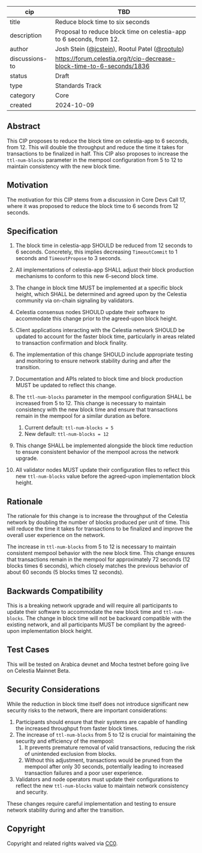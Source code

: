 | cip | TBD |
| - | - |
| title | Reduce block time to six seconds |
| description | Proposal to reduce block time on celestia-app to 6 seconds, from 12. |
| author | Josh Stein ([@jcstein](https://github.com/jcstein)), Rootul Patel ([@rootulp](https://github.com/rootulp))|
| discussions-to | <https://forum.celestia.org/t/cip-decrease-block-time-to-6-seconds/1836> |
| status | Draft |
| type | Standards Track |
| category | Core |
| created | 2024-10-09 |

## Abstract

This CIP proposes to reduce the block time on celestia-app to 6 seconds, from 12. This will double the throughput and reduce the time it takes for transactions to be finalized in half. This CIP also proposes to increase the `ttl-num-blocks` parameter in the mempool configuration from 5 to 12 to maintain consistency with the new block time.

## Motivation

The motivation for this CIP stems from a discussion in Core Devs Call 17, where it was proposed to reduce the block time to 6 seconds from 12 seconds.

## Specification

1. The block time in celestia-app SHOULD be reduced from 12 seconds to 6 seconds. Concretely, this implies decreasing `TimeoutCommit` to 1 seconds and `TimeoutPropose` to 3 seconds.

1. All implementations of celestia-app SHALL adjust their block production mechanisms to conform to this new 6-second block time.

1. The change in block time MUST be implemented at a specific block height, which SHALL be determined and agreed upon by the Celestia community via on-chain signaling by validators.

1. Celestia consensus nodes SHOULD update their software to accommodate this change prior to the agreed-upon block height.

1. Client applications interacting with the Celestia network SHOULD be updated to account for the faster block time, particularly in areas related to transaction confirmation and block finality.

1. The implementation of this change SHOULD include appropriate testing and monitoring to ensure network stability during and after the transition.

1. Documentation and APIs related to block time and block production MUST be updated to reflect this change.

1. The `ttl-num-blocks` parameter in the mempool configuration SHALL be increased from 5 to 12. This change is necessary to maintain consistency with the new block time and ensure that transactions remain in the mempool for a similar duration as before.
    1. Current default: `ttl-num-blocks = 5`
    1. New default: `ttl-num-blocks = 12`

1. This change SHALL be implemented alongside the block time reduction to ensure consistent behavior of the mempool across the network upgrade.

1. All validator nodes MUST update their configuration files to reflect this new `ttl-num-blocks` value before the agreed-upon implementation block height.

## Rationale

The rationale for this change is to increase the throughput of the Celestia network by doubling the number of blocks produced per unit of time. This will reduce the time it takes for transactions to be finalized and improve the overall user experience on the network.

The increase in `ttl-num-blocks` from 5 to 12 is necessary to maintain consistent mempool behavior with the new block time. This change ensures that transactions remain in the mempool for approximately 72 seconds (12 blocks times 6 seconds), which closely matches the previous behavior of about 60 seconds (5 blocks times 12 seconds).

## Backwards Compatibility

This is a breaking network upgrade and will require all participants to update their software to accommodate the new block time and `ttl-num-blocks`. The change in block time will not be backward compatible with the existing network, and all participants MUST be compliant by the agreed-upon implementation block height.

## Test Cases

This will be tested on Arabica devnet and Mocha testnet before going live on Celestia Mainnet Beta.

## Security Considerations

While the reduction in block time itself does not introduce significant new security risks to the network, there are important considerations:

1. Participants should ensure that their systems are capable of handling the increased throughput from faster block times.
1. The increase of `ttl-num-blocks` from 5 to 12 is crucial for maintaining the security and efficiency of the mempool:
    1. It prevents premature removal of valid transactions, reducing the risk of unintended exclusion from blocks.
    1. Without this adjustment, transactions would be pruned from the mempool after only 30 seconds, potentially leading to increased transaction failures and a poor user experience.
1. Validators and node operators must update their configurations to reflect the new `ttl-num-blocks` value to maintain network consistency and security.

These changes require careful implementation and testing to ensure network stability during and after the transition.

## Copyright

Copyright and related rights waived via [CC0](https://github.com/celestiaorg/CIPs/blob/main/LICENSE).
